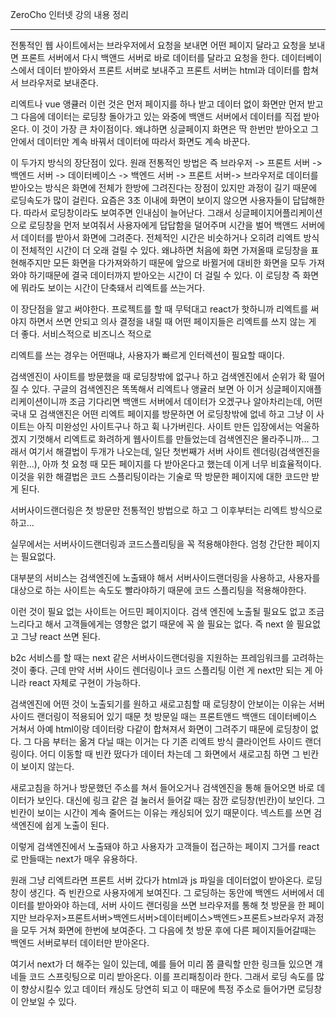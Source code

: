 ZeroCho 인터넷 강의 내용 정리

---

전통적인 웹 사이트에서는 브라우저에서 요청을 보내면 어떤 페이지 달라고 요청을 보내면 프론트 서버에서 다시 백앤드 서버로 바로 데이터를 달라고 요청을 한다. 데이터베이스에서 데이터 받아와서 프론트 서버로 보내주고 프론트 서버는 html과 데이터를 합쳐서 브라우저로 보내준다. 

리엑트나 vue 앵큘러 이런 것은 먼저 페이지를 하나 받고 데이터 없이 화면만 먼저 받고 그 다음에 데이터는 로딩창 돌아가고 있는 와중에 백앤드 서버에서 데이터를 직접 받아온다. 이 것이 가장 큰 차이점이다. 왜냐하면 싱글페이지 화면은 딱 한번만 받아오고 그 안에서 데이터만 계속 바꿔서 데이터에 따라서 화면도 계속 바꾼다. 

이 두가지 방식의 장단점이 있다. 원래 전통적인 방법은 즉 브라우저 -> 프론트 서버 -> 백엔드 서버 -> 데이터베이스 -> 백엔드 서버 -> 프론트 서버-> 브라우저로 데이터를 받아오는 방식은 화면에 전체가 한방에 그려진다는 장점이 있지만 과정이 길기 때문에 로딩속도가 많이 걸린다. 요즘은 3초 이내에 화면이 보이지 않으면 사용자들이 답답해한다. 따라서 로딩창이라도 보여주면 인내심이 늘어난다. 그래서 싱글페이지어플리케이션으로 로딩창을 먼저 보여줘서 사용자에게 답답함을 덜어주며 시간을 벌어 백앤드 서버에서 데이터를 받아서 화면에 그려준다. 전체적인 시간은 비슷하거나 오히려 리엑트 방식이 전체적인 시간이 더 오래 걸릴 수 있다. 왜냐하면 처음에 화면 가져올때 로딩창을 표현해주지만 모든 화면을 다가져와하기 때문에 앞으로 바뀔거에 대비한 화면을 모두 가져와야 하기때문에 결국 데이터까지 받아오는 시간이 더 걸릴 수 있다. 이 로딩창 즉 화면에 뭐라도 보이는 시간이 단축돼서 리엑트를 쓰는거다. 

이 장단점을 알고 써야한다. 프로젝트를 할 때 무턱대고 react가 핫하니까 리엑트를 써야지 하면서 쓰면 안되고 의사 결정을 내릴 때 어떤 페이지들은 리엑트를 쓰지 않는 게 더 좋다. 서비스적으로 비즈니스 적으로 

리엑트를 쓰는 경우는 어떤때냐, 사용자가 빠르게 인터렉션이 필요할 때이다. 

검색엔진이 사이트를 방문했을 때 로딩창밖에 없구나 하고 검색엔진에서 순위가 확 떨어질 수 있다. 구글의 검색엔진은 똑똑해서 리엑트나 앵귤러 보면 아 이거 싱글페이지애플리케이션이니까 조금 기다리면 백앤드 서버에서 데이터가 오겠구나 알아차리는데, 어떤 국내 모 검색앤진은 어떤 리엑트 페이지를 방문하면 어 로딩창밖에 없네 하고 그냥 이 사이트는 아직 미완성인 사이트구나 하고 휙 나가버린다. 사이트 만든 입장에서는 억울하겠지 기껏해서 리엑트로 화려하게 웹사이트를 만들었는데 검색엔진은 몰라주니까... 그래서 여기서 해결법이 두개가 나오는데, 일단 첫번째가 서버 사이트 렌더링(검색엔진을 위한...), 아까 첫 요청 때 모든 페이지를 다 받아온다고 했는데 이게 너무 비효율적이다. 이것을 위한 해결법은 코드 스플리팅이라는 기술로 딱 방문한 페이지에 대한 코드만 받게 된다. 

 서버사이드랜더링은 첫 방문만 전통적인 방법으로 하고 그 이후부터는 리엑트 방식으로 하고...

실무에서는 서버사이드랜더링과 코드스플리팅을 꼭 적용해야한다. 엄청 간단한 페이지는 필요없다.

대부분의 서비스는 검색엔진에 노출돼야 해서 서버사이드랜더링을 사용하고, 사용자를 대상으로 하는 사이트는 속도도 빨라야하기 때문에 코드 스플리팅을 적용해야한다. 

이런 것이 필요 없는 사이트는 어드민 페이지이다. 검색 엔진에 노출될 필요도 없고 조금 느리다고 해서 고객들에게는 영향은 없기 때문에 꼭 쓸 필요는 없다. 즉 next 쓸 필요없고 그냥 react 쓰면 된다. 

b2c 서비스를 할 때는 next 같은 서버사이드랜더링을 지원하는 프레임워크를 고려하는 것이 좋다. 근데 만약 서버 사이드 렌더링이나 코드 스플리팅 이런 게 next만 되는 게 아니라 react 자체로 구현이 가능하다. 

검색엔진에 어떤 것이 노출되기를 원하고 새로고침할 때 로딩창이 안보이는 이유는 서버사이드 랜더링이 적용되어 있기 때문 첫 방문일 때는 프론트앤드 백앤드 데이터베이스 거쳐서 아예 html이랑 데이터랑 다같이 합쳐져서 화면이 그려주기 때문에 로딩창이 없다. 그 다음 부터는 옮겨 다닐 때는 이거는 다 기존 리엑트 방식 클라이언트 사이드 랜더링이다. 어디 이동할 때 빈칸 떴다가 데이터 차는데 그 화면에서 새로고침 하면 그 빈칸이 보이지 않는다. 

새로고침을 하거나 방문했던 주소를 쳐서 들어오거나 검색엔진을 통해 들어오면 바로 데이터가 보인다. 대신에 링크 같은 걸 눌러서 들어갈 때는 잠깐 로딩창(빈칸)이 보인다. 그 빈칸이 보이는 시간이 계속 줄어드는 이유는 캐싱되어 있기 때문이다. 넥스트를 쓰면 검색엔진에 쉽게 노출이 된다. 

이렇게 검색엔진에서 노출돼야 하고  사용자가 고객들이 접근하는 페이지 그거를 react로 만들때는 next가 매우 유용하다. 

원래 그냥 리엑트라면 프론트 서버 갔다가 html과 js 파일을 데이터없이 받아온다. 로딩창이 생긴다. 즉 빈칸으로 사용자에게 보여진다. 그 로딩하는 동안에 백엔드 서버에서 데이터를 받아와야 하는데, 서버 사이드 랜더링을 쓰면 브라우저를 통해 첫 방문을 한 페이지만 브라우저>프론트서버>백엔드서버>데이터베이스>백엔드>프론트>브라우저 과정을 모두 거쳐 화면에 한번에 보여준다. 그 다음에 첫 방문 후에 다른 페이지들어갈때는 백엔드 서버로부터 데이터만 받아온다. 

여기서 next가 더 해주는 일이 있는데, 예를 들어 미리 쫌 클릭할 만한 링크들 있으면 걔네들 코드 스프릿팅으로 미리 받아온다. 이를 프리패칭이라 한다. 그래서 로딩 속도를 많이 향상시킬수 있고 데이터 캐싱도 당연히 되고 이 때문에 특정 주소로 들어가면 로딩창이 안보일 수 있다. 

